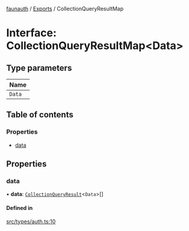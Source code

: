 [faunauth](../none) / [Exports](../modules.md) / CollectionQueryResultMap

# Interface: CollectionQueryResultMap<Data\>

## Type parameters

| Name |
| :------ |
| `Data` |

## Table of contents

### Properties

- [data](CollectionQueryResultMap.md#data)

## Properties

### data

• **data**: [`CollectionQueryResult`](CollectionQueryResult.md)<`Data`\>[]

#### Defined in

[src/types/auth.ts:10](https://github.com/alexnitta/faunauth/blob/6bb89cc/src/types/auth.ts#L10)
